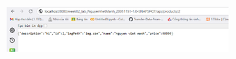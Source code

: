 ![](https://github.com/manh20051151/www/blob/master/week02/img/Screenshot%202024-11-07%20173133.png)
